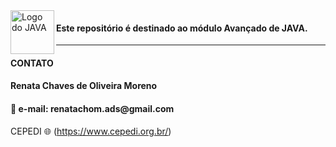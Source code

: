 <img src="https://brandslogos.com/wp-content/uploads/images/java-logo-1.png" alt="Logo do JAVA" width="70" height="70" align="left"> 


#### Este repositório é destinado ao módulo Avançado de JAVA.


<hr>
<h4>CONTATO</h4>

<h4> Renata Chaves de Oliveira Moreno</h4>
<h4>📧 e-mail: renatachom.ads@gmail.com</h4>

CEPEDI 🌐 (https://www.cepedi.org.br/)
